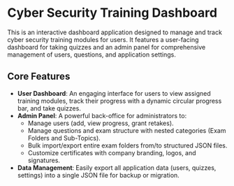# Cyber Security Training Dashboard

This is an interactive dashboard application designed to manage and track cyber security training modules for users. It features a user-facing dashboard for taking quizzes and an admin panel for comprehensive management of users, questions, and application settings.

## Core Features

- **User Dashboard**: An engaging interface for users to view assigned training modules, track their progress with a dynamic circular progress bar, and take quizzes.
- **Admin Panel**: A powerful back-office for administrators to:
  - Manage users (add, view progress, grant retakes).
  - Manage questions and exam structure with nested categories (Exam Folders and Sub-Topics).
  - Bulk import/export entire exam folders from/to structured JSON files.
  - Customize certificates with company branding, logos, and signatures.
- **Data Management**: Easily export all application data (users, quizzes, settings) into a single JSON file for backup or migration.
